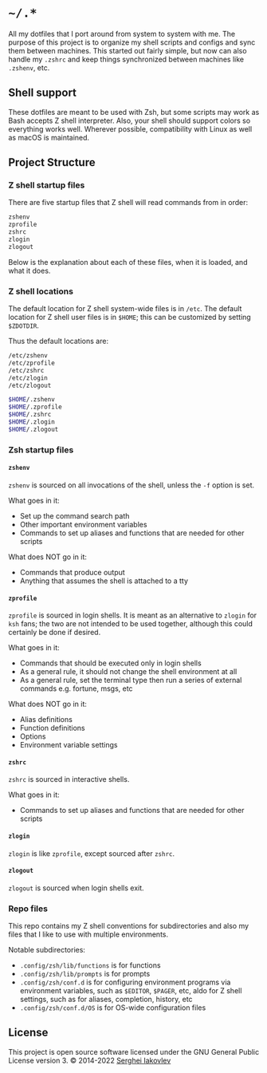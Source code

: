 # `~/.*`

All my dotfiles that I port around from system to system with me.  The
purpose of this project is to organize my shell scripts and configs and sync
them between machines.  This started out fairly simple, but now can also
handle my `.zshrc` and keep things synchronized between machines like
`.zshenv`, etc.

## Shell support

These dotfiles are meant to be used with Zsh, but some scripts may
work as Bash accepts Z shell interpreter.  Also, your shell should support
colors so everything works well.  Wherever possible, compatibility with
Linux as well as macOS is maintained.

## Project Structure

### Z shell startup files

There are five startup files that Z shell will read commands from in order:

```sh
zshenv
zprofile
zshrc
zlogin
zlogout
```

Below is the explanation about each of these files, when it is loaded,
and what it does.

### Z shell locations

The default location for Z shell system-wide files is in `/etc`. The
default location for Z shell user files is in `$HOME`; this can be
customized by setting `$ZDOTDIR`.

Thus the default locations are:

```sh
/etc/zshenv
/etc/zprofile
/etc/zshrc
/etc/zlogin
/etc/zlogout

$HOME/.zshenv
$HOME/.zprofile
$HOME/.zshrc
$HOME/.zlogin
$HOME/.zlogout
```

### Zsh startup files

#### `zshenv`

`zshenv` is sourced on all invocations of the shell, unless the `-f`
option is set.

What goes in it:

- Set up the command search path
- Other important environment variables
- Commands to set up aliases and functions that are needed for other
  scripts

What does NOT go in it:

- Commands that produce output
- Anything that assumes the shell is attached to a tty

#### `zprofile`

`zprofile` is sourced in login shells. It is meant as an alternative
to `zlogin` for `ksh` fans; the two are not intended to be used together,
although this could certainly be done if desired.

What goes in it:

- Commands that should be executed only in login shells
- As a general rule, it should not change the shell environment at all
- As a general rule, set the terminal type then run a series of external
  commands e.g. fortune, msgs, etc

What does NOT go in it:

- Alias definitions
- Function definitions
- Options
- Environment variable settings

#### `zshrc`

`zshrc` is sourced in interactive shells.

What goes in it:

- Commands to set up aliases and functions that are needed for other
  scripts

#### `zlogin`

`zlogin` is like `zprofile`, except sourced after `zshrc`.

#### `zlogout`

`zlogout` is sourced when login shells exit.

### Repo files

This repo contains my Z shell conventions for subdirectories and also
my files that I like to use with multiple environments.

Notable subdirectories:

- `.config/zsh/lib/functions` is for functions
- `.config/zsh/lib/prompts` is for prompts
- `.config/zsh/conf.d` is for configuring environment programs via
  environment variables, such as `$EDITOR`, `$PAGER`, etc, aldo for
  Z shell settings, such as for aliases, completion, history, etc
- `.config/zsh/conf.d/OS` is for OS-wide configuration files

## License

This project is open source software licensed under the GNU General Public
License version 3.  © 2014-2022 [Serghei Iakovlev](https://github.com/sergeyklay)
